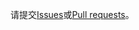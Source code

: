 请提交[Issues](https://github.com/Haifeng320/k5/issues)或[Pull requests](https://github.com/Haifeng320/k5/pulls)。
